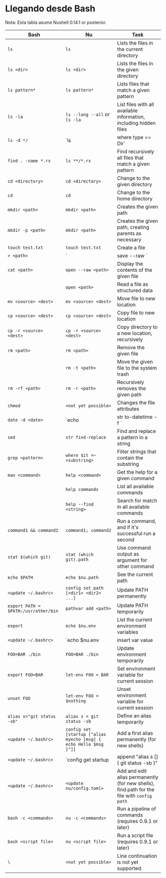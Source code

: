 # Llegando desde Bash

Nota: Esta tabla asume Nushell 0.14.1 or posterior.

| Bash        | Nu           | Task  |
| ------------- | ------------- | ----- |
| `ls`     | `ls` | Lists the files in the current directory |
| `ls <dir>`    | `ls <dir>`| Lists the files in the given directory |
| `ls pattern*` | `ls pattern*` | Lists files that match a given pattern |
| `ls -la` | `ls --long --all` or `ls -la` | List files with all available information, including hidden files |
| `ls -d */` | `ls | where type == Dir` | List directories |
| `find . -name *.rs` | `ls **/*.rs` | Find recursively all files that match a given pattern |
| `cd <directory>` | `cd <directory>` | Change to the given directory |
| `cd` | `cd` | Change to the home directory |
| `mkdir <path>` | `mkdir <path>` | Creates the given path |
| `mkdir -p <path>` | `mkdir <path>` | Creates the given path, creating parents as necessary |
| `touch test.txt` | `touch test.txt` | Create a file |
| `> <path>` | `| save --raw <path>` | Save string into a file |
| `cat <path>` | `open --raw <path>` | Display the contents of the given file |
| | `open <path>` | Read a file as structured data |
| `mv <source> <dest>` | `mv <source> <dest>` | Move file to new location |
| `cp <source> <dest>` | `cp <source> <dest>` | Copy file to new location |
| `cp -r <source> <dest>` | `cp -r <source> <dest>` | Copy directory to a new location, recursively |
| `rm <path>` | `rm <path>` | Remove the given file |
| | `rm -t <path>` | Move the given file to the system trash |
| `rm -rf <path>` | `rm -r <path>` | Recursively removes the given path |
| `chmod` | `<not yet possible>` | Changes the file attributes |
| `date -d <date>` | `echo <date> | str to-datetime -f <format>` | Parse a date ([format documentation](https://docs.rs/chrono/0.4.15/chrono/format/strftime/index.html)) |
| `sed` | `str find-replace` | Find and replace a pattern in a string |
| `grep <pattern>` | `where $it =~ <substring>` | Filter strings that contain the substring |
| `man <command>` | `help <command>` | Get the help for a given command |
|  | `help commands` | List all available commands |
|  | `help --find <string>` | Search for match in all available commands |
| `command1 && command2` | `command1; command2` | Run a command, and if it's successful run a second |
| `stat $(which git)` | `stat (which git).path` | Use command output as argument for other command |
| `echo $PATH` | `echo $nu.path` | See the current path |
| `<update ~/.bashrc>` | `config set path [<dir1> <dir2> ...]` | Update PATH permanently |
| `export PATH = $PATH:/usr/other/bin` | `pathvar add <path>` | Update PATH temporarily |
| `export` | `echo $nu.env` | List the current environment variables |
| `<update ~/.bashrc>` | `echo $nu.env | insert var value | config set_into env` | Update environment variables permanently |
| `FOO=BAR ./bin` | `FOO=BAR ./bin` | Update environment temporarily |
| `export FOO=BAR` | `let-env FOO = BAR` | Set environment variable for current session |
| `unset FOO` | `let-env FOO = $nothing` | Unset environment variable for current session |
| `alias s="git status -sb"` | `alias s = git status -sb` | Define an alias temporarily |
| `<update ~/.bashrc>` | `config set [startup ["alias myecho [msg] { echo Hello $msg }"]]` | Add a first alias permanently (for new shells) |
| `<update ~/.bashrc>` | `config get startup | append "alias s [] { git status -sb }" | config set_into startup` | Add an additional alias permanently (for new shells) |
| `<update ~/.bashrc>` | `<update nu/config.toml>` | Add and edit alias permanently (for new shells), find path for the file with `config path` |
| `bash -c <commands>` | `nu -c <commands>` | Run a pipeline of commands (requires 0.9.1 or later) |
| `bash <script file>` | `nu <script file>` | Run a script file (requires 0.9.1 or later) |
| `\` | `<not yet possible>` | Line continuation is not yet supported. |
